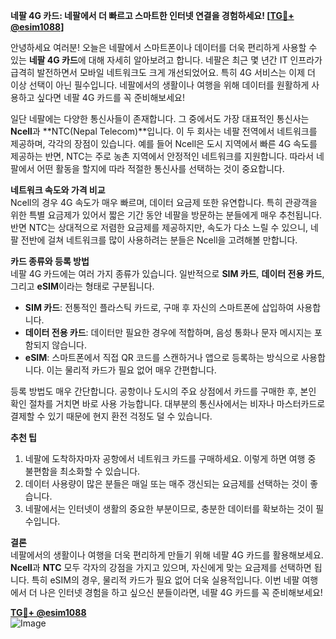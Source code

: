 **네팔 4G 카드: 네팔에서 더 빠르고 스마트한 인터넷 연결을 경험하세요! [[TG💪+ @esim1088](https://t.me/s/esim1088)]**

안녕하세요 여러분! 오늘은 네팔에서 스마트폰이나 데이터를 더욱 편리하게 사용할 수 있는 **네팔 4G 카드**에 대해 자세히 알아보려고 합니다. 네팔은 최근 몇 년간 IT 인프라가 급격히 발전하면서 모바일 네트워크도 크게 개선되었어요. 특히 4G 서비스는 이제 더 이상 선택이 아닌 필수입니다. 네팔에서의 생활이나 여행을 위해 데이터를 원활하게 사용하고 싶다면 네팔 4G 카드를 꼭 준비해보세요!

일단 네팔에는 다양한 통신사들이 존재합니다. 그 중에서도 가장 대표적인 통신사는 **Ncell**과 **NTC(Nepal Telecom)**입니다. 이 두 회사는 네팔 전역에서 네트워크를 제공하며, 각각의 장점이 있습니다. 예를 들어 Ncell은 도시 지역에서 빠른 4G 속도를 제공하는 반면, NTC는 주로 농촌 지역에서 안정적인 네트워크를 지원합니다. 따라서 네팔에서 어떤 활동을 할지에 따라 적절한 통신사를 선택하는 것이 중요합니다.

**네트워크 속도와 가격 비교**  
Ncell의 경우 4G 속도가 매우 빠르며, 데이터 요금제 또한 유연합니다. 특히 관광객을 위한 특별 요금제가 있어서 짧은 기간 동안 네팔을 방문하는 분들에게 매우 추천됩니다. 반면 NTC는 상대적으로 저렴한 요금제를 제공하지만, 속도가 다소 느릴 수 있으니, 네팔 전반에 걸쳐 네트워크를 많이 사용하려는 분들은 Ncell을 고려해볼 만합니다.

**카드 종류와 등록 방법**  
네팔 4G 카드에는 여러 가지 종류가 있습니다. 일반적으로 **SIM 카드**, **데이터 전용 카드**, 그리고 **eSIM**이라는 형태로 구분됩니다.  
- **SIM 카드**: 전통적인 플라스틱 카드로, 구매 후 자신의 스마트폰에 삽입하여 사용합니다.  
- **데이터 전용 카드**: 데이터만 필요한 경우에 적합하며, 음성 통화나 문자 메시지는 포함되지 않습니다.  
- **eSIM**: 스마트폰에서 직접 QR 코드를 스캔하거나 앱으로 등록하는 방식으로 사용합니다. 이는 물리적 카드가 필요 없어 매우 간편합니다.

등록 방법도 매우 간단합니다. 공항이나 도시의 주요 상점에서 카드를 구매한 후, 본인 확인 절차를 거치면 바로 사용 가능합니다. 대부분의 통신사에서는 비자나 마스터카드로 결제할 수 있기 때문에 현지 환전 걱정도 덜 수 있습니다.

**추천 팁**  
1. 네팔에 도착하자마자 공항에서 네트워크 카드를 구매하세요. 이렇게 하면 여행 중 불편함을 최소화할 수 있습니다.  
2. 데이터 사용량이 많은 분들은 매일 또는 매주 갱신되는 요금제를 선택하는 것이 좋습니다.  
3. 네팔에서는 인터넷이 생활의 중요한 부분이므로, 충분한 데이터를 확보하는 것이 필수입니다.

**결론**  
네팔에서의 생활이나 여행을 더욱 편리하게 만들기 위해 네팔 4G 카드를 활용해보세요. **Ncell**과 **NTC** 모두 각자의 강점을 가지고 있으며, 자신에게 맞는 요금제를 선택하면 됩니다. 특히 eSIM의 경우, 물리적 카드가 필요 없어 더욱 실용적입니다. 이번 네팔 여행에서 더 나은 인터넷 경험을 하고 싶으신 분들이라면, 네팔 4G 카드를 꼭 준비해보세요!

**[TG💪+ @esim1088](https://t.me/s/esim1088)**  
![Image](https://i.postimg.cc/Y0z9fWf4/image.png)